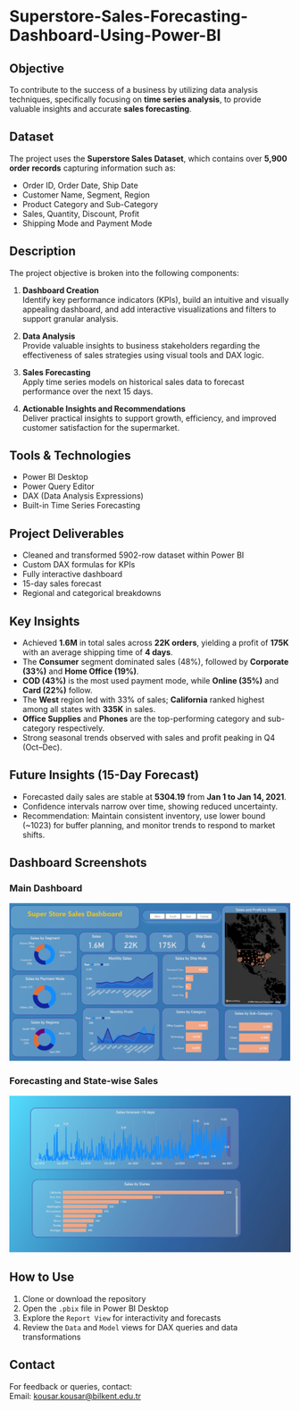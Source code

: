 # Superstore-Sales-Forecasting-Dashboard-Using-Power-BI

## Objective

To contribute to the success of a business by utilizing data analysis techniques, specifically focusing on **time series analysis**, to provide valuable insights and accurate **sales forecasting**.

## Dataset

The project uses the **Superstore Sales Dataset**, which contains over **5,900 order records** capturing information such as:

- Order ID, Order Date, Ship Date  
- Customer Name, Segment, Region  
- Product Category and Sub-Category  
- Sales, Quantity, Discount, Profit  
- Shipping Mode and Payment Mode  

## Description

The project objective is broken into the following components:

1. **Dashboard Creation**  
   Identify key performance indicators (KPIs), build an intuitive and visually appealing dashboard, and add interactive visualizations and filters to support granular analysis.

2. **Data Analysis**  
   Provide valuable insights to business stakeholders regarding the effectiveness of sales strategies using visual tools and DAX logic.

3. **Sales Forecasting**  
   Apply time series models on historical sales data to forecast performance over the next 15 days.

4. **Actionable Insights and Recommendations**  
   Deliver practical insights to support growth, efficiency, and improved customer satisfaction for the supermarket.

## Tools & Technologies

- Power BI Desktop  
- Power Query Editor  
- DAX (Data Analysis Expressions)  
- Built-in Time Series Forecasting

## Project Deliverables

- Cleaned and transformed 5902-row dataset within Power BI  
- Custom DAX formulas for KPIs  
- Fully interactive dashboard  
- 15-day sales forecast  
- Regional and categorical breakdowns

## Key Insights

- Achieved **1.6M** in total sales across **22K orders**, yielding a profit of **175K** with an average shipping time of **4 days**.
- The **Consumer** segment dominated sales (48%), followed by **Corporate (33%)** and **Home Office (19%)**.
- **COD (43%)** is the most used payment mode, while **Online (35%)** and **Card (22%)** follow.
- The **West** region led with 33% of sales; **California** ranked highest among all states with **335K** in sales.
- **Office Supplies** and **Phones** are the top-performing category and sub-category respectively.
- Strong seasonal trends observed with sales and profit peaking in Q4 (Oct–Dec).

## Future Insights (15-Day Forecast)

- Forecasted daily sales are stable at **5304.19** from **Jan 1 to Jan 14, 2021**.
- Confidence intervals narrow over time, showing reduced uncertainty.
- Recommendation: Maintain consistent inventory, use lower bound (~1023) for buffer planning, and monitor trends to respond to market shifts.

## Dashboard Screenshots

### Main Dashboard

![Dashboard](./Dashboard.png)

### Forecasting and State-wise Sales

![Forecast](./Forecast.png)

## How to Use

1. Clone or download the repository  
2. Open the `.pbix` file in Power BI Desktop  
3. Explore the `Report View` for interactivity and forecasts  
4. Review the `Data` and `Model` views for DAX queries and data transformations

## Contact

For feedback or queries, contact:  
Email: kousar.kousar@bilkent.edu.tr
